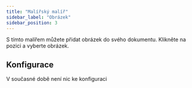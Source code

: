 ```yaml
---
title: "Malířský malíř"
sidebar_label: "Obrázek"
sidebar_position: 3
---
```


S tímto malířem můžete přidat obrázek do svého dokumentu. Klikněte na pozici a vyberte obrázek.

## Konfigurace

V současné době není nic ke konfiguraci
